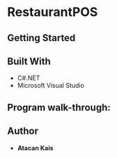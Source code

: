# RestaurantPOS

## Getting Started

## Built With
* C#.NET
* Microsoft Visual Studio


## Program walk-through:

## Author

* **Atacan Kais**
